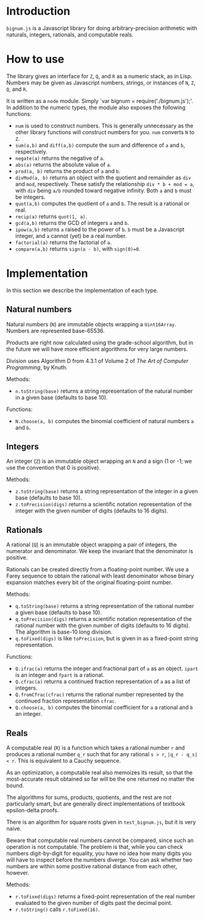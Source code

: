 # Introduction

`bignum.js` is a Javascript library for doing arbitrary-precision
arithmetic with naturals, integers, rationals, and computable reals.

# How to use

The library gives an interface for `Z`, `Q`, and `R` as a numeric stack, as
in Lisp.  Numbers may be given as Javascript numbers, strings, or
instances of `N`, `Z`, `Q`, and `R`.

It is written as a `node` module.  Simply `var bignum =
require('./bignum.js');'.  In addition to the numeric types, the
module also exposes the following functions:

- `num` is used to construct numbers.  This is generally unnecessary
  as the other library functions will construct numbers for you.
  `num` converts `N` to `Z`.
- `sum(a,b)` and `diff(a,b)` compute the sum and difference of `a` and
  `b`, respectively.
- `negate(a)` returns the negative of `a`.
- `abs(a)` returns the absolute value of `a`.
- `prod(a, b)` returns the product of `a` and `b`.
- `divMod(a, b)` returns an object with the quotient and remainder as
  `div` and `mod`, respectively.  These satisfy the relationship `div * b + mod = a`,
  with `div` being `a/b` rounded toward negative
  infinity.  Both `a` and `b` must be integers.
- `quot(a,b)` computes the quotient of `a` and `b`.  The result is a
  rational or real.
- `recip(a)` returns `quot(1, a)`.
- `gcd(a,b)` returns the GCD of integers `a` and `b`.
- `ipow(a,b)` returns `a` raised to the power of `b`.  `b` must be a
  Javascript integer, and `a` cannot (yet) be a real number.
- `factorial(a)` returns the factorial of `a`.
- `compare(a,b)` returns `sign(a - b)`, with `sign(0)=0`.


# Implementation

In this section we describe the implementation of each type.

## Natural numbers

Natural numbers (`N`) are immutable objects wrapping a `Uint16Array`.
Numbers are represented base-65536.

Products are right now calculated using the grade-school algorithm,
but in the future we will have more efficient algorithms for very
large numbers.

Division uses Algorithm D from 4.3.1 of Volume 2 of *The Art of
Computer Programming*, by Knuth.

Methods:
- `n.toString(base)` returns a string representation of the natural
  number in a given base (defaults to base 10).

Functions:
- `N.choose(a, b)` computes the binomial coefficient of natural
  numbers `a` and `b`.

## Integers

An integer (`Z`) is an immutable object wrapping an `N` and a sign (1
or -1; we use the convention that 0 is positive).

Methods:
- `z.toString(base)` returns a string representation of the integer in
  a given base (defaults to base 10).
- `z.toPrecision(digs)` returns a scientific notation representation
  of the integer with the given number of digits (defaults to 16
  digits).

## Rationals

A rational (`Q`) is an immutable object wrapping a pair of integers,
the numerator and denominator.  We keep the invariant that the
denominator is positive.

Rationals can be created directly from a floating-point number.  We
use a Farey sequence to obtain the rational with least denominator
whose binary expansion matches every bit of the original
floating-point number.

Methods:
- `q.toString(base)` returns a string representation of the rational
  number a given base (defaults to base 10).
- `q.toPrecision(digs)` returns a scientific notation representation
  of the rational number with the given number of digits (defaults to
  16 digits).  The algorithm is base-10 long division.
- `q.toFixed(digs)` is like `toPrecision`, but is given in as a
  fixed-point string representation.

Functions:
- `Q.ifrac(a)` returns the integer and fractional part of `a` as an
  object.  `ipart` is an integer and `fpart` is a rational.
- `Q.cfrac(a)` returns a continued fraction representation of `a` as a
  list of integers.
- `Q.fromCfrac(cfrac)` returns the rational number represented by the
  continued fraction representation `cfrac`.
- `Q.choose(a, b)` computes the binomial coefficient for `a` a
  rational and `b` an integer.

## Reals

A computable real (`R`) is a function which takes a rational number
`r` and produces a rational number `q_r` such that for any rational
`s > r`, `|q_r - q_s| < r`.  This is equivalent to a Cauchy sequence.

As an optimization, a computable real also memoizes its result, so
that the most-accurate result obtained so far will be the one returned
no matter the bound.

The algorithms for sums, products, quotients, and the rest are not
particularly smart, but are generally direct implementations of
textbook epsilon-delta proofs.

There is an algorithm for square roots given in `test_bignum.js`, but
it is very naive.

Beware that computable real numbers cannot be compared, since such an
operation is not computable.  The problem is that, while you can check
numbers digit-by-digit for equality, you have no idea how many digits
you will have to inspect before the numbers diverge.  You can ask
whether two numbers are within some positive rational distance from
each other, however.

Methods:
- `r.toFixed(digs)` returns a fixed-point representation of the real
  number evaluated to the given number of digits past the decimal
  point.
- `r.toString()` calls `r.toFixed(16)`.
